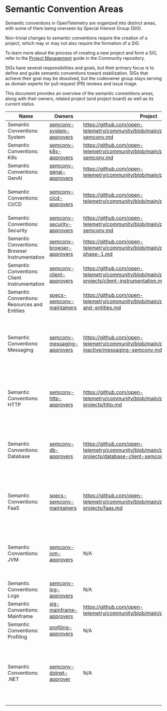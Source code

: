 # Semantic Convention Areas

Semantic conventions in OpenTelemetry are organized into distinct areas,
with some of them being overseen by Special Interest Group (SIG).

Non-trivial changes to semantic conventions require the creation of a
project, which may or may not also require the formation of a SIG.

To learn more about the process of creating a new project and form a SIG,
refer to the
[Project Management](https://github.com/open-telemetry/community/blob/main/project-management.md)
guide in the Community repository.

SIGs have several responsibilities and goals, but their primary focus is to
define and guide semantic conventions toward stabilization. SIGs that achieve their goal
may be dissolved, but the codeowner group stays serving as domain experts
for pull request (PR) reviews and issue triage.

This document provides an overview of the semantic conventions areas, along with
their owners, related project (and project board) as well as its current status.

<!-- NOTE: THIS TABLE IS AUTOGENERATED. DO NOT EDIT BY HAND. -->
<!-- see internal/tools/scripts/update-sig-table.py -->
<!-- prettier-ignore-start -->
<!-- markdownlint-capture -->
<!-- markdownlint-disable -->
<!-- areas -->
| Name | Owners | Project | Board | Labels | Status | Notes |
|------|--------|---------|-------|-------|--------|-------|
| Semantic Conventions: System | [semconv-system-approvers](https://github.com/orgs/open-telemetry/teams/semconv-system-approvers) | https://github.com/open-telemetry/community/blob/main/projects/system-semconv.md | https://github.com/orgs/open-telemetry/projects/55 | `area:system`, `area:host`, `area:process` | `accepting_contributions`, `active` | The SIG is looking for contributions! |
| Semantic Conventions: K8s | [semconv-k8s-approvers](https://github.com/orgs/open-telemetry/teams/semconv-k8s-approvers) | https://github.com/open-telemetry/community/blob/main/projects/k8s-semconv.md | https://github.com/orgs/open-telemetry/projects/114 | `area:k8s` | `accepting_contributions`, `active` | The SIG is looking for contributions! |
| Semantic Conventions: GenAI | [semconv-genai-approvers](https://github.com/orgs/open-telemetry/teams/semconv-genai-approvers) | https://github.com/open-telemetry/community/blob/main/projects/gen-ai.md | https://github.com/orgs/open-telemetry/projects/82 | `area:gen-ai`, `area:openai` | `accepting_contributions`, `active` | The SIG is looking for contributions! |
| Semantic Conventions: CI/CD | [semconv-cicd-approvers](https://github.com/orgs/open-telemetry/teams/semconv-cicd-approvers) | https://github.com/open-telemetry/community/blob/main/projects/ci-cd.md | https://github.com/orgs/open-telemetry/projects/79 | `area:cicd`, `area:artifact`, `area:deployment`, `area:test`, `area:vcs` | `accepting_contributions`, `active` | The SIG is looking for contributions! |
| Semantic Conventions: Security | [semconv-security-approvers](https://github.com/orgs/open-telemetry/teams/semconv-security-approvers) | https://github.com/open-telemetry/community/blob/main/projects/security-semconv.md | https://github.com/orgs/open-telemetry/projects/104 | `area:security`, `area:log`, `area:user` | `accepting_contributions`, `active` | The SIG is looking for contributions! |
| Semantic Conventions: Browser Instrumentation | [semconv-browser-approvers](https://github.com/orgs/open-telemetry/teams/semconv-browser-approvers) | https://github.com/open-telemetry/community/blob/main/projects/browser-phase-1.md | https://github.com/orgs/open-telemetry/projects/146 | `area:browser`, `area:enduser`, `area:user`, `area:user-agent` | `accepting_contributions`, `active` | The SIG is looking for contributions! |
| Semantic Conventions: Client Instrumentation | [semconv-client-approvers](https://github.com/orgs/open-telemetry/teams/semconv-client-approvers) | https://github.com/open-telemetry/community/blob/main/projects/completed-projects/client-instrumentation.md | https://github.com/orgs/open-telemetry/projects/19 | `area:client`, `area:event` | `accepting_contributions`, `active` | The SIG is looking for contributions! |
| Semantic Conventions: Resources and Entities | [specs-semconv-maintainers](https://github.com/orgs/open-telemetry/teams/specs-semconv-maintainers) | https://github.com/open-telemetry/community/blob/main/projects/resources-and-entities.md | https://github.com/orgs/open-telemetry/projects/85 | `area:entities` | `accepting_contributions`, `active` | The SIG is looking for contributions! |
| Semantic Conventions: Messaging | [semconv-messaging-approvers](https://github.com/orgs/open-telemetry/teams/semconv-messaging-approvers) | https://github.com/open-telemetry/community/blob/main/projects/currently-inactive/messaging-semconv.md | https://github.com/orgs/open-telemetry/projects/20 | `area:messaging` | `inactive`, `needs_staffing` | The SIG is inactive. If you have interest in working towards messaging stabilization, consider proposing a [project update](https://github.com/open-telemetry/community/blob/main/projects/currently-inactive/messaging-semconv.md) |
| Semantic Conventions: HTTP | [semconv-http-approvers](https://github.com/orgs/open-telemetry/teams/semconv-http-approvers) | https://github.com/open-telemetry/community/blob/main/projects/completed-projects/http.md | https://github.com/orgs/open-telemetry/projects/41 | `area:http` | `inactive` | The SIG is inactive. Bugs and bugfixes are welcome. For substantial changes, follow the [new project process](https://github.com/open-telemetry/community/blob/main/project-management.md) |
| Semantic Conventions: Database | [semconv-db-approvers](https://github.com/orgs/open-telemetry/teams/semconv-db-approvers) | https://github.com/open-telemetry/community/blob/main/projects/completed-projects/database-client-semconv.md | https://github.com/orgs/open-telemetry/projects/73 | `area:db` | `inactive` | The SIG is inactive. Bugs and bugfixes are welcome. For substantial changes, follow the [new project process](https://github.com/open-telemetry/community/blob/main/project-management.md) |
| Semantic Conventions: FaaS | [specs-semconv-maintainers](https://github.com/orgs/open-telemetry/teams/specs-semconv-maintainers) | https://github.com/open-telemetry/community/blob/main/projects/completed-projects/faas.md | N/A | `area:faas` | `inactive` | The SIG is inactive. Bugs and bugfixes are welcome. For substantial changes, follow the [new project process](https://github.com/open-telemetry/community/blob/main/project-management.md) |
| Semantic Conventions: JVM | [semconv-jvm-approvers](https://github.com/orgs/open-telemetry/teams/semconv-jvm-approvers) | N/A | https://github.com/orgs/open-telemetry/projects/49 | `area:jvm` | `inactive` | The SIG is inactive. Bugs and bugfixes are welcome. For substantial changes, follow the [new project process](https://github.com/open-telemetry/community/blob/main/project-management.md) |
| Semantic Conventions: Logs | [semconv-log-approvers](https://github.com/orgs/open-telemetry/teams/semconv-log-approvers) | N/A | N/A | `area:log` | `accepting_contributions`, `active` | The SIG is looking for contributions! |
| Semantic Conventions: Mainframe | [sig-mainframe-approvers](https://github.com/orgs/open-telemetry/teams/sig-mainframe-approvers) | https://github.com/open-telemetry/community/blob/main/projects/mainframe.md | N/A | `area:mainframe` | `accepting_contributions`, `active` | The SIG is looking for contributions! |
| Semantic Conventions: Profiling | [profiling-approvers](https://github.com/orgs/open-telemetry/teams/profiling-approvers) | N/A | N/A | `area:profile` | `accepting_contributions`, `active` | The SIG is looking for contributions! |
| Semantic Conventions: .NET | [semconv-dotnet-approver](https://github.com/orgs/open-telemetry/teams/semconv-dotnet-approver) | N/A | N/A | `area:dotnet`, `area:aspnetcore` | `accepting_contributions`, `active` | SIG is driven by members of the .NET runtime team. Contributions are welcomed but must be aligned with the .NET runtime features/roadmap |
<!-- endareas -->
<!-- markdownlint-restore -->
<!-- prettier-ignore-end -->
<!-- END AUTOGENERATED TEXT -->
